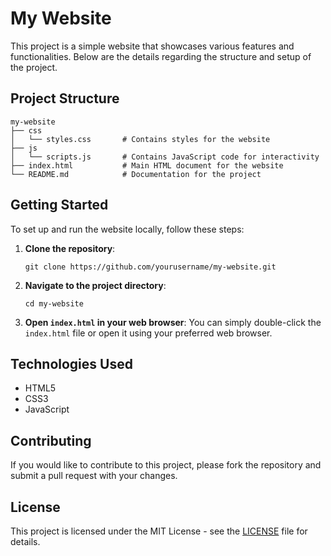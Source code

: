 # My Website

This project is a simple website that showcases various features and functionalities. Below are the details regarding the structure and setup of the project.

## Project Structure

```
my-website
├── css
│   └── styles.css       # Contains styles for the website
├── js
│   └── scripts.js       # Contains JavaScript code for interactivity
├── index.html           # Main HTML document for the website
└── README.md            # Documentation for the project
```

## Getting Started

To set up and run the website locally, follow these steps:

1. **Clone the repository**:
   ```
   git clone https://github.com/yourusername/my-website.git
   ```

2. **Navigate to the project directory**:
   ```
   cd my-website
   ```

3. **Open `index.html` in your web browser**:
   You can simply double-click the `index.html` file or open it using your preferred web browser.

## Technologies Used

- HTML5
- CSS3
- JavaScript

## Contributing

If you would like to contribute to this project, please fork the repository and submit a pull request with your changes.

## License

This project is licensed under the MIT License - see the [LICENSE](LICENSE) file for details.
